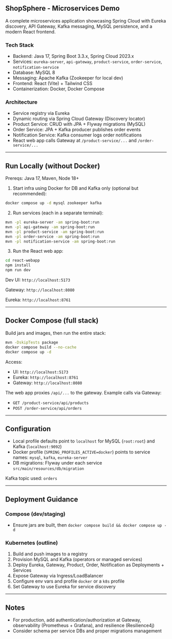 ## ShopSphere - Microservices Demo

A complete microservices application showcasing Spring Cloud with Eureka discovery, API Gateway, Kafka messaging, MySQL persistence, and a modern React frontend.

### Tech Stack
- Backend: Java 17, Spring Boot 3.3.x, Spring Cloud 2023.x
- Services: `eureka-server`, `api-gateway`, `product-service`, `order-service`, `notification-service`
- Database: MySQL 8
- Messaging: Apache Kafka (Zookeeper for local dev)
- Frontend: React (Vite) + Tailwind CSS
- Containerization: Docker, Docker Compose

### Architecture
- Service registry via Eureka
- Dynamic routing via Spring Cloud Gateway (Discovery locator)
- Product Service: CRUD with JPA + Flyway migrations (MySQL)
- Order Service: JPA + Kafka producer publishes order events
- Notification Service: Kafka consumer logs order notifications
- React web app calls Gateway at `/product-service/...` and `/order-service/...`

---

## Run Locally (without Docker)
Prereqs: Java 17, Maven, Node 18+

1) Start infra using Docker for DB and Kafka only (optional but recommended):
```bash
docker compose up -d mysql zookeeper kafka
```

2) Run services (each in a separate terminal):
```bash
mvn -pl eureka-server -am spring-boot:run
mvn -pl api-gateway -am spring-boot:run
mvn -pl product-service -am spring-boot:run
mvn -pl order-service -am spring-boot:run
mvn -pl notification-service -am spring-boot:run
```

3) Run the React web app:
```bash
cd react-webapp
npm install
npm run dev
```
Dev UI: `http://localhost:5173`

Gateway: `http://localhost:8080`

Eureka: `http://localhost:8761`

---

## Docker Compose (full stack)
Build jars and images, then run the entire stack:
```bash
mvn -DskipTests package
docker compose build --no-cache
docker compose up -d
```
Access:
- UI: `http://localhost:5173`
- Eureka: `http://localhost:8761`
- Gateway: `http://localhost:8080`

The web app proxies `/api/...` to the gateway. Example calls via Gateway:
- `GET /product-service/api/products`
- `POST /order-service/api/orders`

---

## Configuration
- Local profile defaults point to `localhost` for MySQL (`root:root`) and Kafka (`localhost:9092`)
- Docker profile (`SPRING_PROFILES_ACTIVE=docker`) points to service names: `mysql`, `kafka`, `eureka-server`
- DB migrations: Flyway under each service `src/main/resources/db/migration`

Kafka topic used: `orders`

---

## Deployment Guidance
### Compose (dev/staging)
- Ensure jars are built, then `docker compose build && docker compose up -d`

### Kubernetes (outline)
1. Build and push images to a registry
2. Provision MySQL and Kafka (operators or managed services)
3. Deploy Eureka, Gateway, Product, Order, Notification as Deployments + Services
4. Expose Gateway via Ingress/LoadBalancer
5. Configure env vars and profile `docker` or a `k8s` profile
6. Set Gateway to use Eureka for service discovery

---

## Notes
- For production, add authentication/authorization at Gateway, observability (Prometheus + Grafana), and resilience (Resilience4j)
- Consider schema per service DBs and proper migrations management

